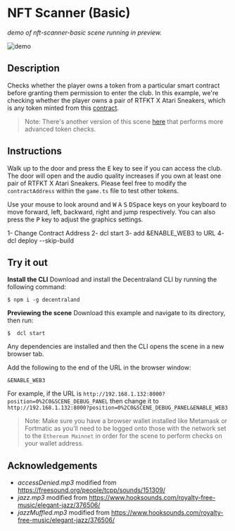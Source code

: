 # NFT Scanner (Basic)
_demo of nft-scanner-basic scene running in preview._

![demo](https://github.com/decentraland-scenes/nft-scanner-basic/blob/main/screenshots/nft-scanner-basic.gif)

## Description
Checks whether the player owns a token from a particular smart contract before granting them permission to enter the club. In this example, we're checking whether the player owns a pair of RTFKT X Atari Sneakers, which is any token minted from this [contract](https://etherscan.io/address/0x6b47e7066c7db71aa04a1d5872496fe05c4c331f).

> Note: There's another version of this scene [here](https://github.com/decentraland-scenes/nft-scanner) that performs more advanced token checks.

## Instructions
Walk up to the door and press the <kbd>E</kbd> key to see if you can access the club. The door will open and the audio quality increases if you own at least one pair of RTFKT X Atari Sneakers. Please feel free to modify the `contractAddress` within the `game.ts` file to test other tokens.

Use your mouse to look around and <kbd>W</kbd> <kbd>A</kbd> <kbd>S</kbd> <kbd>D</kbd><kbd>Space</kbd> keys on your keyboard to move forward, left, backward, right and jump respectively. You can also press the <kbd>P</kbd> key to adjust the graphics settings.

1- Change Contract Address
2- dcl start
3- add &ENABLE_WEB3 to URL
4- dcl deploy --skip-build


## Try it out

**Install the CLI**
Download and install the Decentraland CLI by running the following command:

```
$ npm i -g decentraland
```

**Previewing the scene**
Download this example and navigate to its directory, then run:

```
$  dcl start
```
Any dependencies are installed and then the CLI opens the scene in a new browser tab.

Add the following to the end of the URL in the browser window:

```
&ENABLE_WEB3
```
For example, if the URL is `http://192.168.1.132:8000?position=0%2C0&SCENE_DEBUG_PANEL` then change it to `http://192.168.1.132:8000?position=0%2C0&SCENE_DEBUG_PANEL&ENABLE_WEB3`

> Note: Make sure you have a browser wallet installed like Metamask or Fortmatic as you'll need to be logged onto those with the network set to the `Ethereum Mainnet` in order for the scene to perform checks on your wallet address.

## Acknowledgements
- _accessDenied.mp3_ modified from https://freesound.org/people/tcpp/sounds/151309/
- _jazz.mp3_ modified from https://www.hooksounds.com/royalty-free-music/elegant-jazz/376506/
- _jazzMuffled.mp3_ modified from https://www.hooksounds.com/royalty-free-music/elegant-jazz/376506/


